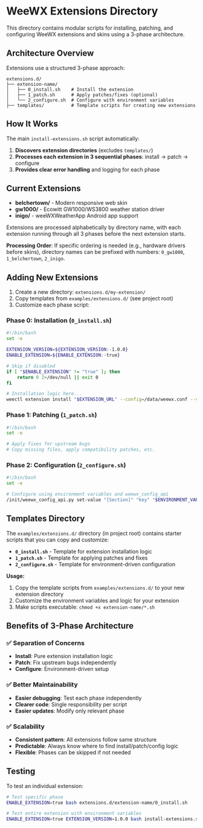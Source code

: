 # WeeWX Extensions Directory

This directory contains modular scripts for installing, patching, and configuring WeeWX extensions and skins using a 3-phase architecture.

## Architecture Overview

Extensions use a structured 3-phase approach:

```
extensions.d/
├── extension-name/
│   ├── 0_install.sh    # Install the extension
│   ├── 1_patch.sh      # Apply patches/fixes (optional)
│   └── 2_configure.sh  # Configure with environment variables
├── templates/          # Template scripts for creating new extensions
```

## How It Works

The main `install-extensions.sh` script automatically:

1. **Discovers extension directories** (excludes `templates/`)
2. **Processes each extension in 3 sequential phases**: install → patch → configure
3. **Provides clear error handling** and logging for each phase

## Current Extensions

- **belchertown/** - Modern responsive web skin
- **gw1000/** - Ecowitt GW1000/WS3800 weather station driver
- **inigo/** - weeWXWeatherApp Android app support

Extensions are processed alphabetically by directory name, with each extension running through all 3 phases before the next extension starts.

**Processing Order**: If specific ordering is needed (e.g., hardware drivers before skins), directory names can be prefixed with numbers: `0_gw1000`, `1_belchertown`, `2_inigo`.

## Adding New Extensions

1. Create a new directory: `extensions.d/my-extension/`
2. Copy templates from `examples/extensions.d/` (see project root)
3. Customize each phase script:

### Phase 0: Installation (`0_install.sh`)
```bash
#!/bin/bash
set -e

EXTENSION_VERSION=${EXTENSION_VERSION:-1.0.0}
ENABLE_EXTENSION=${ENABLE_EXTENSION:-true}

# Skip if disabled
if [ "$ENABLE_EXTENSION" != "true" ]; then
    return 0 2>/dev/null || exit 0
fi

# Installation logic here...
weectl extension install "$EXTENSION_URL" --config=/data/weewx.conf --yes
```

### Phase 1: Patching (`1_patch.sh`) 
```bash  
#!/bin/bash
set -e

# Apply fixes for upstream bugs
# Copy missing files, apply compatibility patches, etc.
```

### Phase 2: Configuration (`2_configure.sh`)
```bash
#!/bin/bash
set -e

# Configure using environment variables and weewx_config_api
/init/weewx_config_api.py set-value "[Section]" "key" "$ENVIRONMENT_VAR"
```

## Templates Directory

The `examples/extensions.d/` directory (in project root) contains starter scripts that you can copy and customize:

- **`0_install.sh`** - Template for extension installation logic
- **`1_patch.sh`** - Template for applying patches and fixes  
- **`2_configure.sh`** - Template for environment-driven configuration

**Usage:**
1. Copy the template scripts from `examples/extensions.d/` to your new extension directory
2. Customize the environment variables and logic for your extension
3. Make scripts executable: `chmod +x extension-name/*.sh`

## Benefits of 3-Phase Architecture

### ✅ **Separation of Concerns**
- **Install**: Pure extension installation logic
- **Patch**: Fix upstream bugs independently  
- **Configure**: Environment-driven setup

### ✅ **Better Maintainability**
- **Easier debugging**: Test each phase independently
- **Clearer code**: Single responsibility per script
- **Easier updates**: Modify only relevant phase

### ✅ **Scalability**
- **Consistent pattern**: All extensions follow same structure
- **Predictable**: Always know where to find install/patch/config logic
- **Flexible**: Phases can be skipped if not needed

## Testing

To test an individual extension:

```bash
# Test specific phase
ENABLE_EXTENSION=true bash extensions.d/extension-name/0_install.sh

# Test entire extension with environment variables  
ENABLE_EXTENSION=true EXTENSION_VERSION=1.0.0 bash install-extensions.sh
```